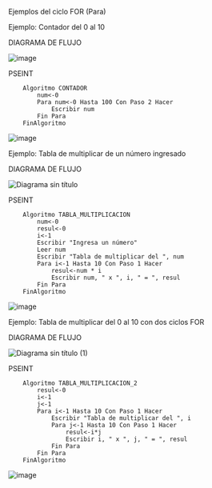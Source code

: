 Ejemplos del ciclo FOR (Para)

Ejemplo: Contador del 0 al 10

DIAGRAMA DE FLUJO

![image](https://user-images.githubusercontent.com/113545673/192857475-f9cad4b3-3913-4402-ae2b-90ce30e1a120.png)

PSEINT

        Algoritmo CONTADOR
            num<-0
            Para num<-0 Hasta 100 Con Paso 2 Hacer
                Escribir num
            Fin Para
        FinAlgoritmo

![image](https://user-images.githubusercontent.com/113545673/192857651-a2eddf79-7f58-46df-852a-a529c8e770c3.png)

Ejemplo: Tabla de multiplicar de un número ingresado

DIAGRAMA DE FLUJO

![Diagrama sin título](https://user-images.githubusercontent.com/113545673/192857899-2609f621-5b15-4809-bd25-d690e3afd979.jpg)

PSEINT

        Algoritmo TABLA_MULTIPLICACION
            num<-0
            resul<-0
            i<-1
            Escribir "Ingresa un número"
            Leer num
            Escribir "Tabla de multiplicar del ", num
            Para i<-1 Hasta 10 Con Paso 1 Hacer
                resul<-num * i
                Escribir num, " x ", i, " = ", resul
            Fin Para
        FinAlgoritmo

![image](https://user-images.githubusercontent.com/113545673/192858604-0e6729eb-3929-4f3d-a58c-300bc5fd2d97.png)

Ejemplo: Tabla de multiplicar del 0 al 10 con dos ciclos FOR

DIAGRAMA DE FLUJO

![Diagrama sin título (1)](https://user-images.githubusercontent.com/113545673/192858156-590ba0a9-14ea-434c-815b-b1063cffb1d1.jpg)

PSEINT

        Algoritmo TABLA_MULTIPLICACION_2
            resul<-0
            i<-1
            j<-1
            Para i<-1 Hasta 10 Con Paso 1 Hacer
                Escribir "Tabla de multiplicar del ", i
                Para j<-1 Hasta 10 Con Paso 1 Hacer
                    resul<-i*j
                    Escribir i, " x ", j, " = ", resul
                Fin Para
            Fin Para
        FinAlgoritmo

![image](https://user-images.githubusercontent.com/113545673/192858682-98d58cc3-9497-444a-965c-e710f4f7a588.png)
